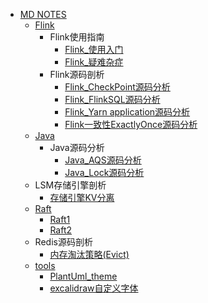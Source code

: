   - [MD NOTES](/MD-NOTES/README.md)
    - [Flink](/MD-NOTES/Flink/README.md)
      - Flink使用指南
        - [Flink_使用入门](/MD-NOTES/Flink/Flink使用指南/Flink_使用入门.md)
        - [Flink_疑难杂症](/MD-NOTES/Flink/Flink使用指南/Flink_疑难杂症.md)
      - Flink源码剖析
        - [Flink_CheckPoint源码分析](/MD-NOTES/Flink/Flink源码剖析/Flink_CheckPoint源码分析.md)
        - [Flink_FlinkSQL源码分析](/MD-NOTES/Flink/Flink源码剖析/Flink_FlinkSQL源码分析.md)
        - [Flink_Yarn application源码分析](/MD-NOTES/Flink/Flink源码剖析/Flink_Yarn-application源码分析.md)
        - [Flink一致性ExactlyOnce源码分析](/MD-NOTES/Flink/Flink源码剖析/Flink一致性ExactlyOnce源码分析.md)
    - [Java](/MD-NOTES/Java/README.md)
      - Java源码分析
        - [Java_AQS源码分析](/MD-NOTES/Java/Java源码分析/Java_AQS源码分析.md)
        - [Java_Lock源码分析](/MD-NOTES/Java/Java源码分析/Java_Lock源码分析.md)
    - LSM存储引擎剖析
      - [存储引擎KV分离](/MD-NOTES/LSM存储引擎剖析/存储引擎KV分离.md)
    - [Raft](/MD-NOTES/Raft/README.md)
      - [Raft1](/MD-NOTES/Raft/Raft1.md)
      - [Raft2](/MD-NOTES/Raft/Raft2.md)
    - Redis源码剖析
      - [内存淘汰策略(Evict)](/MD-NOTES/Redis源码剖析/内存淘汰策略(Evict).md)
    - [tools](/MD-NOTES/tools/README.md)
      - [PlantUml_theme](/MD-NOTES/tools/PlantUml_theme.md)
      - [excalidraw自定义字体](/MD-NOTES/tools/excalidraw自定义字体.md)